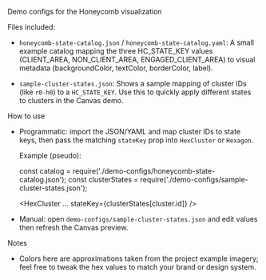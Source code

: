 Demo configs for the Honeycomb visualization

Files included:

- `honeycomb-state-catalog.json` / `honeycomb-state-catalog.yaml`:
  A small example catalog mapping the three HC_STATE_KEY values (CLIENT_AREA, NON_CLIENT_AREA, ENGAGED_CLIENT_AREA) to visual metadata (backgroundColor, textColor, borderColor, label).

- `sample-cluster-states.json`:
  Shows a sample mapping of cluster IDs (like `r0-h0`) to a `HC_STATE_KEY`. Use this to quickly apply different states to clusters in the Canvas demo.

How to use

- Programmatic: import the JSON/YAML and map cluster IDs to state keys, then pass the matching `stateKey` prop into `HexCluster` or `Hexagon`.

  Example (pseudo):

  const catalog = require('./demo-configs/honeycomb-state-catalog.json');
  const clusterStates = require('./demo-configs/sample-cluster-states.json');

  <HexCluster ... stateKey={clusterStates[cluster.id]} />

- Manual: open `demo-configs/sample-cluster-states.json` and edit values then refresh the Canvas preview.

Notes

- Colors here are approximations taken from the project example imagery; feel free to tweak the hex values to match your brand or design system.
